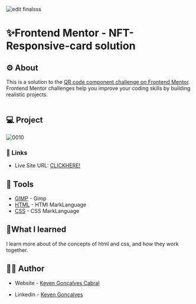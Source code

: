 ![edit finalsss](https://github.com/KevenGonCabral/ntf-responsive-card/assets/116415920/516cb36d-7404-4be7-a45a-895c975e14c9)



# ✨Frontend Mentor - NFT-Responsive-card solution
## ⚙ About 
This is a solution to the [QR code component challenge on Frontend Mentor](https://www.frontendmentor.io/challenges/qr-code-component-iux_sIO_H). Frontend Mentor challenges help you improve your coding skills by building realistic projects. 
<br></br>


## 💻 Project

![0010](https://github.com/KevenGonCabral/ntf-responsive-card/assets/116415920/61ebf01c-0d94-45ba-b389-9e90c6443c35)



### 🔗 Links

- Live Site URL: [CLICKHERE!](https://kevengoncabral.github.io/Ntf-responsive-card/)



## 🔨 Tools 

- [GIMP](https://www.gimp.org/) - Gimp
- [HTML](https://www.w3.org/html/) - HTMl MarkLanguage
- [CSS](https://www.w3.org/Style/CSS/Overview.en.html) - CSS MarkLanguage




## 📖What I learned

I learn more about of the concepts of html and css, and how they work together.



## 👨‍💻 Author

- Website - [Keven Gonçalves Cabral](https://github.com/KevenGonCabral)

- Linkedin - [Keven Gonçalves](https://www.linkedin.com/in/keven-gon%C3%A7alves-5756a4245/)
